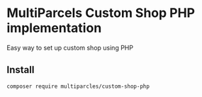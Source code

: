 # MultiParcels Custom Shop PHP implementation

Easy way to set up custom shop using PHP

## Install

```bash
composer require multiparcles/custom-shop-php
```
